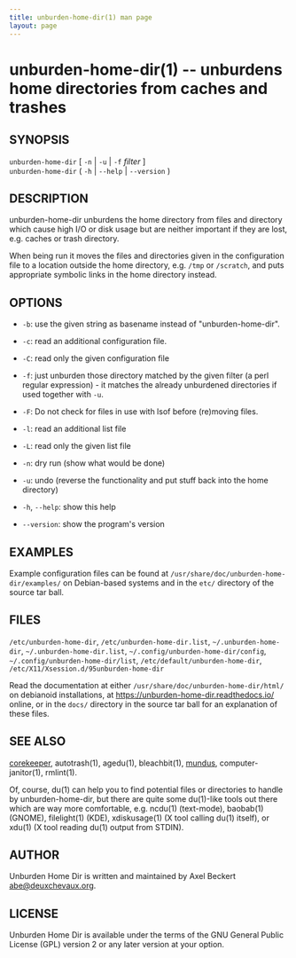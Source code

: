 ```yaml
---
title: unburden-home-dir(1) man page
layout: page
---
```


unburden-home-dir(1) -- unburdens home directories from caches and trashes
==========================================================================

SYNOPSIS
--------

`unburden-home-dir` [ `-n` | `-u` | `-f` _filter_ ]  
`unburden-home-dir` ( `-h` | `--help` | `--version` )

DESCRIPTION
-----------

unburden-home-dir unburdens the home directory from files and
directory which cause high I/O or disk usage but are neither important
if they are lost, e.g. caches or trash directory.

When being run it moves the files and directories given in the
configuration file to a location outside the home directory,
e.g. `/tmp` or `/scratch`, and puts appropriate symbolic links in the
home directory instead.

OPTIONS
-------

* `-b`:
  use the given string as basename instead of "unburden-home-dir".

* `-c`:
  read an additional configuration file.

* `-C`:
  read only the given configuration file

* `-f`:
  just unburden those directory matched by the given filter (a perl
  regular expression) - it matches the already unburdened directories
  if used together with `-u`.

* `-F`:
  Do not check for files in use with lsof before (re)moving files.

* `-l`:
  read an additional list file

* `-L`:
  read only the given list file

* `-n`:
  dry run (show what would be done)

* `-u`:
  undo (reverse the functionality and put stuff back into the home
  directory)

* `-h`, `--help`:
  show this help

* `--version`:
  show the program's version

EXAMPLES
--------

Example configuration files can be found at
`/usr/share/doc/unburden-home-dir/examples/` on Debian-based systems
and in the `etc/` directory of the source tar ball.

FILES
-----

`/etc/unburden-home-dir`, `/etc/unburden-home-dir.list`,
`~/.unburden-home-dir`, `~/.unburden-home-dir.list`,
`~/.config/unburden-home-dir/config`,
`~/.config/unburden-home-dir/list`, `/etc/default/unburden-home-dir`,
`/etc/X11/Xsession.d/95unburden-home-dir`

Read the documentation at either
`/usr/share/doc/unburden-home-dir/html/` on debianoid installations,
at https://unburden-home-dir.readthedocs.io/ online, or in the `docs/`
directory in the source tar ball for an explanation of these files.

SEE ALSO
--------

[corekeeper](https://packages.debian.org/corekeeper), autotrash(1),
agedu(1), bleachbit(1), [mundus](https://sebikul.github.io/mundus/),
computer-janitor(1), rmlint(1).

Of, course, du(1) can help you to find potential files or directories
to handle by unburden-home-dir, but there are quite some du(1)-like
tools out there which are way more comfortable, e.g. ncdu(1)
(text-mode), baobab(1) (GNOME), filelight(1) (KDE), xdiskusage(1) (X
tool calling du(1) itself), or xdu(1) (X tool reading du(1) output
from STDIN).

AUTHOR
------

Unburden Home Dir is written and maintained by Axel Beckert
<abe@deuxchevaux.org>.

LICENSE
-------

Unburden Home Dir is available under the terms of the GNU General
Public License (GPL) version 2 or any later version at your option.
